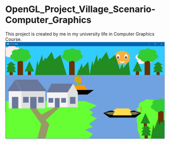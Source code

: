 # OpenGL_Project_Village_Scenario-Computer_Graphics
This project is created by me in my university life in Computer Graphics Course.
![WebView](view.jpg)
